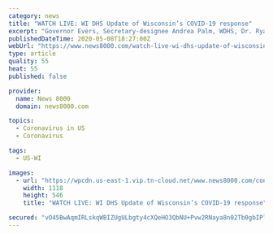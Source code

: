 ```yaml
---
category: news
title: "WATCH LIVE: WI DHS Update of Wisconsin’s COVID-19 response"
excerpt: "Governor Evers, Secretary-designee Andrea Palm, WDHS, Dr. Ryan Westergaard, Chief Medical Officer of the Bureau of Communicable Diseases, Ryan Nilsestuen, Chief Legal Counsel, Office of the Governor and Arielle Tenor, BS, BSN, RN, Brown County."
publishedDateTime: 2020-05-08T18:27:00Z
webUrl: "https://www.news8000.com/watch-live-wi-dhs-update-of-wisconsins-covid-19-response/"
type: article
quality: 55
heat: 55
published: false

provider:
  name: News 8000
  domain: news8000.com

topics:
  - Coronavirus in US
  - Coronavirus

tags:
  - US-WI

images:
  - url: "https://wpcdn.us-east-1.vip.tn-cloud.net/www.news8000.com/content/uploads/2020/03/evers-1.png"
    width: 1118
    height: 546
    title: "WATCH LIVE: WI DHS Update of Wisconsin’s COVID-19 response"

secured: "vO45BwAqmIRLskqWBIZUgULbgty4cXQeHO3QbNU+Pvw2RNaya8n02Tb0gbIPl567d4TwLujVo9Daeexi7x+8/bOc1zP6URpwtInhHn4B9ySBAZWqbiG6WKAq5Hp6ye5SjDAJkYNuMymCAvBFedphbUGJ/LpLEnb8ZLhCb/78CCIHjgOr96HiHABPCVS2Xg4QhOP08rESJnN0oLOYdMdw6o7EuUcBfL+R48DYfAnHT1tmNiDd3S7OOvnefQSn2AtFsJgzirSbOr4h9q2pSFSRfnZEvG4ZJOx9qpQOD9JNTJ6l8GLHw/xHHi/lHp0ec5po;PYqqn1pj+7VmLWF1cd7KyA=="
---
```


